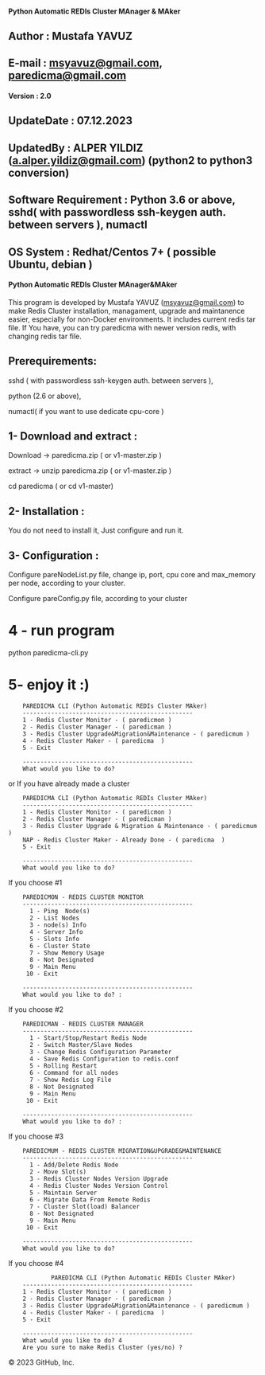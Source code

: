 #### Python Automatic REDIs Cluster MAnager & MAker ####
## Author					: Mustafa YAVUZ
## E-mail					: msyavuz@gmail.com, paredicma@gmail.com
#### Version				: 2.0					####
## UpdateDate				: 07.12.2023
## UpdatedBy				: ALPER YILDIZ (a.alper.yildiz@gmail.com) (python2 to python3 conversion)
## Software Requirement		: Python 3.6 or above, sshd( with passwordless ssh-keygen auth. between servers ), numactl 
## OS System 				: Redhat/Centos 7+ ( possible Ubuntu, debian )
#### Python Automatic REDIs Cluster MAnager&MAker ####

This program is developed by Mustafa YAVUZ (msyavuz@gmail.com) to make Redis Cluster installation, managament, upgrade and maintanence easier, especially for non-Docker environments.
It includes current redis tar file. If You have, you can try paredicma with newer version redis, with changing redis tar file.

## Prerequirements:
sshd ( with passwordless ssh-keygen auth. between servers ),

python (2.6 or above),

numactl( if you want to use dedicate cpu-core )


## 1- Download and extract :

Download -> paredicma.zip ( or v1-master.zip )

extract -> unzip paredicma.zip ( or v1-master.zip )

cd paredicma ( or cd v1-master)

## 2- Installation :
You do not need to install it, Just configure and run it.

## 3- Configuration :

Configure pareNodeList.py file, change ip, port, cpu core and max_memory per node, according to your cluster.

Configure pareConfig.py file, according to your cluster

# 4 - run program

python paredicma-cli.py

# 5- enjoy it :)


		PAREDICMA CLI (Python Automatic REDIs Cluster MAker)
        ------------------------------------------------
        1 - Redis Cluster Monitor - ( paredicmon ) 
        2 - Redis Cluster Manager - ( paredicman ) 
        3 - Redis Cluster Upgrade&Migration&Maintenance - ( paredicmum ) 
        4 - Redis Cluster Maker - ( paredicma  ) 
        5 - Exit                                                                                                        

        ------------------------------------------------
        What would you like to do? 

or If you have already made a cluster		
		
        PAREDICMA CLI (Python Automatic REDIs Cluster MAker)                
        ------------------------------------------------
        1 - Redis Cluster Monitor - ( paredicmon ) 
        2 - Redis Cluster Manager - ( paredicman ) 
        3 - Redis Cluster Upgrade & Migration & Maintenance - ( paredicmum ) 
        NAP - Redis Cluster Maker - Already Done - ( paredicma  ) 
        5 - Exit                                                                                   

        ------------------------------------------------
        What would you like to do? 

If you choose #1		
		
        PAREDICMON - REDIS CLUSTER MONITOR
        ------------------------------------------------
          1 - Ping  Node(s)             
          2 - List Nodes        
          3 - node(s) Info     
          4 - Server Info            
          5 - Slots Info                
          6 - Cluster State             
          7 - Show Memory Usage         
          8 - Not Designated            
          9 - Main Menu                 
         10 - Exit                      

        ------------------------------------------------
        What would you like to do? :

If you choose #2		
		
		PAREDICMAN - REDIS CLUSTER MANAGER
        ------------------------------------------------
          1 - Start/Stop/Restart Redis Node     
          2 - Switch Master/Slave Nodes
          3 - Change Redis Configuration Parameter
          4 - Save Redis Configuration to redis.conf  
          5 - Rolling Restart                       
          6 - Command for all nodes                         
          7 - Show Redis Log File           
          8 - Not Designated            
          9 - Main Menu                 
         10 - Exit                      

        ------------------------------------------------
        What would you like to do? :
		
If you choose #3
		
		PAREDICMUM - REDIS CLUSTER MIGRATION&UPGRADE&MAINTENANCE
        ------------------------------------------------
          1 - Add/Delete Redis Node        
          2 - Move Slot(s)       
          3 - Redis Cluster Nodes Version Upgrade 
          4 - Redis Cluster Nodes Version Control
          5 - Maintain Server                               
          6 - Migrate Data From Remote Redis
          7 - Cluster Slot(load) Balancer                           
          8 - Not Designated                                                
          9 - Main Menu                 
         10 - Exit                      

        ------------------------------------------------
		What would you like to do? 
		
If you choose #4
		
		        PAREDICMA CLI (Python Automatic REDIs Cluster MAker)
        ------------------------------------------------
        1 - Redis Cluster Monitor - ( paredicmon ) 
        2 - Redis Cluster Manager - ( paredicman ) 
        3 - Redis Cluster Upgrade&Migration&Maintenance - ( paredicmum ) 
        4 - Redis Cluster Maker - ( paredicma  ) 
        5 - Exit                                                                                                        

        ------------------------------------------------
        What would you like to do? 4
		Are you sure to make Redis Cluster (yes/no) ? 



© 2023 GitHub, Inc.
